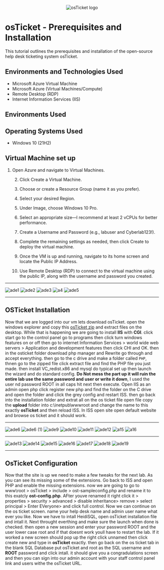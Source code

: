 
<p align="center">
<img src="https://i.imgur.com/Clzj7Xs.png" alt="osTicket logo"/>
</p>

<h1>osTicket - Prerequisites and Installation</h1>
This tutorial outlines the prerequisites and installation of the open-source help desk ticketing system osTicket.<br />

<h2>Environments and Technologies Used</h2>

- Microsoft Azure Virtual Machine
- Microsoft Azure (Virtual Machines/Compute)
- Remote Desktop (RDP)
- Internet Information Services (IIS)

<h2>Environments Used </h2>
<h2>Operating Systems Used </h2>

- Windows 10</b> (21H2)

<h2> Virtual Machine set up </h2>

1.	Open Azure and navigate to Virtual Machines.

	2.	Click Create a Virtual Machine.

	3.	Choose or create a Resource Group (name it as you prefer).

	4.	Select your desired Region.

	5.	Under Image, choose Windows 10 Pro.

	6.	Select an appropriate size—I recommend at least 2 vCPUs for better performance.

	7.	Create a Username and Password (e.g., labuser and Cyberlab123!).

	8.	Complete the remaining settings as needed, then click Create to deploy the virtual machine.

	9.	Once the VM is up and running, navigate to its home screen and locate the Public IP Address.

	10.	Use Remote Desktop (RDP) to connect to the virtual machine using the public IP, along with the username and password you created.

---

 
![ade1](https://github.com/user-attachments/assets/d4fb92ed-bfff-4a5d-8360-129bbbc8e1d6)
![ade2](https://github.com/user-attachments/assets/4cf99ac6-b259-4c49-95f7-71f864e9f6e8)
![ade3](https://github.com/user-attachments/assets/094eb878-0b0f-474c-9902-4293cb6de831)
![a4](https://github.com/user-attachments/assets/693dddb3-c309-45e4-b363-98ff9a773473)
![ade5](https://github.com/user-attachments/assets/7e0a10f7-3440-4834-ab3c-5043f76a0e0a)

---

<h2> OSTicket Installation </h2>

Now that we are logged into our vm lets download osTicket. open the windows explorer and copy this [osTicket zip](https://drive.google.com/uc?export=download&id=1b3RBkXTLNGXbibeMuAynkfzdBC1NnqaD) and extract files on the desktop. While that is happening we are going to install **IIS** with **CGI**. click start go to the control panel go to programs then click turn windows features on or off then go to  internet Information Services > world wide web servers > Application and development features then click CHI and OK. then in the osticket folder download php manager and Rewrite go through and accept everything. then go to the c drive and make a folder called `PHP`, thnen go to the zipped file click extract file and find the PHP file you just made. then install VC_redist.x86 and mysql do typical set up then launch the wizard and do standard config. **Do Not mess the part up it will ruin the entire lab use the same password and user or write it down**, I used the user nd password ROOT in all caps hit next then execute. Open IIS as an admin open php click register new php and find the folder on the C drive and open the folder and click the grey config and restart ISS. then go back into the installation folder and extrat all on the os ticket file open file copy the **upload** folder into c:\inetpub\wwwroot and change the name to this exactly **osTicket** and then reload ISS. In ISS open site open default website and browse os ticket and it should work.

---
![ade6](https://github.com/user-attachments/assets/26d615d1-f899-4432-bafa-0bd76f8f80f9)
![ade6 (1)](https://github.com/user-attachments/assets/de7f3a89-dd50-4527-b187-e0b8c4bc872a)
![ade9](https://github.com/user-attachments/assets/8c73396f-63af-4535-9a69-0c8b041ae979)
![ade10](https://github.com/user-attachments/assets/2c7da748-63d7-49ea-8882-5c7a4eeae58c)
![ade11](https://github.com/user-attachments/assets/6d4ee13f-838e-4a11-bef3-9d1a9c19bfe3)
![ade12](https://github.com/user-attachments/assets/ed13d3c1-cee8-494b-95b2-36945b7ef696)
![a15](https://github.com/user-attachments/assets/9609f915-8e98-4b72-97f0-61c6fba8e239)
![a16](https://github.com/user-attachments/assets/8ab6b478-9a95-4c34-bb4a-7db6d3b2c854)



---
![ade13](https://github.com/user-attachments/assets/324e4773-3f9a-4128-bdca-f91a2ad8b29e)
![ade14](https://github.com/user-attachments/assets/9acf49ef-33d3-443f-a5eb-ca3281de93e6)
![ade15](https://github.com/user-attachments/assets/06ad3091-f990-42d4-9d33-2b72a2811321)
![ade16](https://github.com/user-attachments/assets/2a23b13b-b6a8-4392-91d6-5cacddb3937e)
![ade17](https://github.com/user-attachments/assets/8679b806-a1e0-4c9c-8d73-37b7329f8836)
![ade18](https://github.com/user-attachments/assets/4ee9906a-88cd-416d-9c59-ae99587ab691)
![ade19](https://github.com/user-attachments/assets/49b376de-8ee2-4c60-9a86-196e72d18268)





---

<h2>OsTicket Configuration</h2>

Now that the site is up we need to make a few tweaks for the next lab. As you can see its missing some of the extensions. Go back to ISS and open PHP and enable the missing extensions. now we are going to go to www\root > osTicket > include > ost-sampleconfig.php and rename it to this exatcly **ost-config.php**. AFter youve renamed it right click it > properties > security > advanced > disable inheritance> remove > select principal > Enter EVeryone> and click full control. Now we can continue on the os ticket screen. name your help desk name and admin user name what ever you like. Now we have to intall HeidiSQL, open osTicket installation file and intall it. Next throught everthing and make sure the launch when done is checked. then open a new session and enter your password ROOT and the user lower case root and if that doesnt work youll have to restart the lab. If it worked a new screen should pop up the right click unnamed  then click create new and type in **osTicket** exactly. then go back on the os ticket tab  in the blank SQL Database put osTicket and root  as the SQL username and **ROOT** password  and click intall. it should give you a congradulations screen and then you can sign into our admin account with your staff control panel link and users withe the osTicket URL.

















